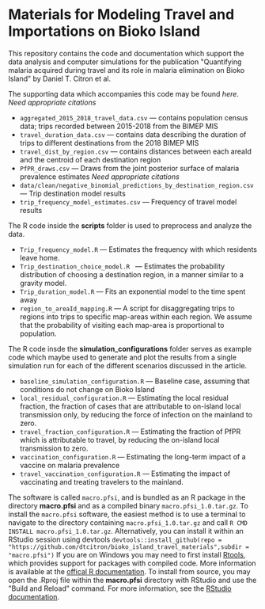 # Materials for Modeling Travel and Importations on Bioko Island

This repository contains the code and documentation which support the data analysis and computer simulations for the publication "Quantifying malaria acquired during travel and its role in malaria elimination on Bioko Island" by Daniel T. Citron et al.

The supporting data which accompanies this code may be found *here*. *Need appropriate citations*

* `aggregated_2015_2018_travel_data.csv` — contains population census data; trips recorded between 2015-2018 from the BIMEP MIS
* `travel_duration_data.csv` — contains data describing the duration of trips to different destinations from the 2018 BIMEP MIS
* `travel_dist_by_region.csv` — contains distances between each areaId and the centroid of each destination region
* `PfPR_draws.csv` — Draws from the joint posterior surface of malaria prevalence estimates *Need appropriate citations*
* `data/clean/negative_binomial_predictions_by_destination_region.csv` — Trip destination model results
* `trip_frequency_model_estimates.csv` — Frequency of travel model results

The R code inside the **scripts** folder is used to preprocess and analyze the data.

* `Trip_frequency_model.R` — Estimates the frequency with which residents leave home. 
* `Trip_destination_choice_model.R ` — Estimates the probability distribution of choosing a destination region, in a manner similar to a gravity model.
* `Trip_duration_model.R` — Fits an exponential model to the time spent away
* `region_to_areaId_mapping.R` — A script for disaggregating trips to regions into trips to specific map-areas within each region. We assume that the probability of visiting each map-area is proportional to population.

The R code insde the **simulation_configurations** folder serves as example code which maybe used to generate and plot the results from a single simulation run for each of the different scenarios discussed in the article.

* `baseline_simulation_configuration.R` — Baseline case, assuming that conditions do not change on Bioko Island
* `local_residual_configuration.R` — Estimating the local residual fraction, the fraction of cases that are attributable to on-island local transmission only, by reducing the force of infection on the mainland to zero.
* `travel_fraction_configuration.R` — Estimating the fraction of PfPR which is attributable to travel, by reducing the on-island local transmission to zero.
* `vaccination_configuration.R` — Estimating the long-term impact of a vaccine on malaria prevalence
* `travel_vaccination_configuration.R` — Estimating the impact of vaccinating and treating travelers to the mainland.

The software is called `macro.pfsi`, and is bundled as an R package in the directory **macro.pfsi** and as a compiled binary `macro.pfsi_1.0.tar.gz`. To install the `macro.pfsi` software, the easiest method is to use a terminal to navigate to the directory containing `macro.pfsi_1.0.tar.gz` and call `R CMD INSTALL macro.pfsi_1.0.tar.gz`. Alternatively, you can install it within an RStudio session using devtools `devtools::install_github(repo = "https://github.com/dtcitron/bioko_island_travel_materials",subdir = "macro.pfsi")` If you are on Windows you may need to first install [Rtools](https://cran.r-project.org/bin/windows/Rtools/), which provides support for packages with compiled code. More information is available at the [offical R documentation](https://cran.r-project.org/doc/manuals/r-devel/R-admin.html#Installing-packages). To install from source, you may open the .Rproj file within the **macro.pfsi** directory with RStudio and use the "Build and Reload" command. For more information, see the [RStudio documentation](https://support.rstudio.com/hc/en-us/articles/200486508-Building-Testing-and-Distributing-Packages).